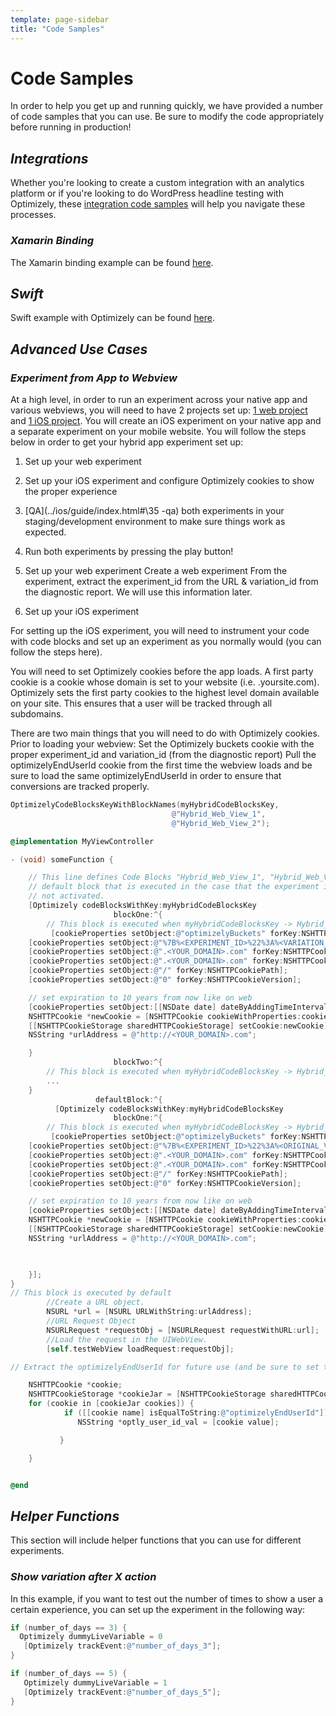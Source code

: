```yaml
---
template: page-sidebar
title: "Code Samples"
---
```


# Code Samples

In order to help you get up and running quickly, we have provided a number of code samples that you can use.
Be sure to modify the code appropriately before running in production!

## *Integrations* 

Whether you're looking to create a custom integration with an analytics platform or if you're looking to do WordPress headline testing with Optimizely, these [integration code samples](/samples/#technology-integrations) will help you navigate these processes.

### *Xamarin Binding*

The Xamarin binding example can be found [here](/assets/img/ios/New_projectbutton.png).


## *Swift*

Swift example with Optimizely can be found [here](https://github.com/IAmMalte/swift-example-optimizely).

## *Advanced Use Cases*

### *Experiment from App to Webview*
At a high level, in order to run an experiment across your native app and various webviews, you will need to have 2 projects set up: [1 web project](https://help.optimizely.com/hc/en-us/articles/200040095-Implement-the-Optimizely-Snippet) and [1 iOS project](https://help.optimizely.com/hc/en-us/articles/202296994-Get-Started-on-Mobile-Optimization).  You will create an iOS experiment on your native app and a separate experiment on your mobile website.  You will follow the steps below in order to get your hybrid app experiment set up:
1. Set up your web experiment
2. Set up your iOS experiment and configure Optimizely cookies to show the proper experience
3. [QA](../ios/guide/index.html#\35 -qa) both experiments in your staging/development environment to make sure things work as expected.
4. Run both experiments by pressing the play button!

1. Set up your web experiment
Create a web experiment
From the experiment, extract the experiment_id from the URL & variation_id from the diagnostic report.  We will use this information later.

2. Set up your iOS experiment

For setting up the iOS experiment, you will need to instrument your code with code blocks and set up an experiment as you normally would (you can follow the steps here).

You will need to set Optimizely cookies before the app loads.  A first party cookie is a cookie whose domain is set to your website (i.e. .yoursite.com). Optimizely sets the first party cookies to the highest level domain available on your site. This ensures that a user will be tracked through all subdomains.

There are two main things that you will need to do with Optimizely cookies.  Prior to loading your webview:
Set the Optimizely buckets cookie with the proper experiment_id and variation_id (from the diagnostic report)
Pull the optimizelyEndUserId cookie from the first time the webview loads and be sure to load the same optimizelyEndUserId in order to ensure that conversions are tracked properly.

```objective-c
OptimizelyCodeBlocksKeyWithBlockNames(myHybridCodeBlocksKey, 
                                    @"Hybrid_Web_View_1", 
                                    @"Hybrid_Web_View_2");

@implementation MyViewController

- (void) someFunction {

    // This line defines Code Blocks "Hybrid_Web_View_1", "Hybrid_Web_View_2", and a 
    // default block that is executed in the case that the experiment is 
    // not activated.
    [Optimizely codeBlocksWithKey:myHybridCodeBlocksKey
                       blockOne:^{
        // This block is executed when myHybridCodeBlocksKey -> Hybrid_Web_View_1
         [cookieProperties setObject:@"optimizelyBuckets" forKey:NSHTTPCookieName];
    [cookieProperties setObject:@"%7B%<EXPERIMENT_ID>%22%3A%<VARIATION_1_ID>%22%7D" forKey:NSHTTPCookieValue];
    [cookieProperties setObject:@".<YOUR_DOMAIN>.com" forKey:NSHTTPCookieDomain];
    [cookieProperties setObject:@".<YOUR_DOMAIN>.com" forKey:NSHTTPCookieOriginURL];
    [cookieProperties setObject:@"/" forKey:NSHTTPCookiePath];
    [cookieProperties setObject:@"0" forKey:NSHTTPCookieVersion];

    // set expiration to 10 years from now like on web
    [cookieProperties setObject:[[NSDate date] dateByAddingTimeInterval:344453720] forKey:NSHTTPCookieExpires];
    NSHTTPCookie *newCookie = [NSHTTPCookie cookieWithProperties:cookieProperties];
    [[NSHTTPCookieStorage sharedHTTPCookieStorage] setCookie:newCookie];
    NSString *urlAddress = @"http://<YOUR_DOMAIN>.com";

    }
                       blockTwo:^{
        // This block is executed when myHybridCodeBlocksKey -> Hybrid_Web_View_2
        ...    
    }
                   defaultBlock:^{
          [Optimizely codeBlocksWithKey:myHybridCodeBlocksKey
                       blockOne:^{
        // This block is executed when myHybridCodeBlocksKey -> Hybrid_Web_View_1
         [cookieProperties setObject:@"optimizelyBuckets" forKey:NSHTTPCookieName];
    [cookieProperties setObject:@"%7B%<EXPERIMENT_ID>%22%3A%<ORIGINAL_VARIATION_ID>%22%7D" forKey:NSHTTPCookieValue];
    [cookieProperties setObject:@".<YOUR_DOMAIN>.com" forKey:NSHTTPCookieDomain];
    [cookieProperties setObject:@".<YOUR_DOMAIN>.com" forKey:NSHTTPCookieOriginURL];
    [cookieProperties setObject:@"/" forKey:NSHTTPCookiePath];
    [cookieProperties setObject:@"0" forKey:NSHTTPCookieVersion];

    // set expiration to 10 years from now like on web
    [cookieProperties setObject:[[NSDate date] dateByAddingTimeInterval:344453720] forKey:NSHTTPCookieExpires];
    NSHTTPCookie *newCookie = [NSHTTPCookie cookieWithProperties:cookieProperties];
    [[NSHTTPCookieStorage sharedHTTPCookieStorage] setCookie:newCookie];
    NSString *urlAddress = @"http://<YOUR_DOMAIN>.com";


   
    }];
}
// This block is executed by default
        //Create a URL object.
        NSURL *url = [NSURL URLWithString:urlAddress];
        //URL Request Object
        NSURLRequest *requestObj = [NSURLRequest requestWithURL:url];
        //Load the request in the UIWebView.
        [self.testWebView loadRequest:requestObj];

// Extract the optimizelyEndUserId for future use (and be sure to set the same user id going forward).  Optimizely will generate a unique optimizelyEndUserId for each user.

    NSHTTPCookie *cookie;
    NSHTTPCookieStorage *cookieJar = [NSHTTPCookieStorage sharedHTTPCookieStorage];
    for (cookie in [cookieJar cookies]) {
            if ([[cookie name] isEqualToString:@"optimizelyEndUserId"]) {
               NSString *optly_user_id_val = [cookie value];

           }

    }


@end
```

## *Helper Functions*

This section will include helper functions that you can use for different experiments.

### *Show variation after X action*

In this example, if you want to test out the number of times to show a user a certain experience, you can set up the experiment in the following way:

```objective-c
if (number_of_days == 3) {
  Optimizely dummyLiveVariable = 0
   [Optimizely trackEvent:@"number_of_days_3"];
}

if (number_of_days == 5) {
   Optimizely dummyLiveVariable = 1
   [Optimizely trackEvent:@"number_of_days_5"];
}
```
